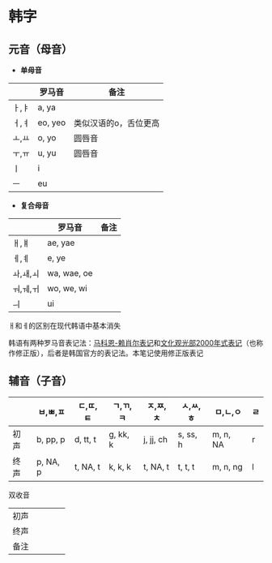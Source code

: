 # 韩字

## 元音（母音）

- **单母音**

|       | 罗马音  | 备注                  |
| ----- | ------- | --------------------- |
| ㅏ,ㅑ | a, ya   |                       |
| ㅓ,ㅕ | eo, yeo | 类似汉语的o，舌位更高 |
| ㅗ,ㅛ | o, yo   | 圆唇音                |
| ㅜ,ㅠ | u, yu   | 圆唇音                |
| ㅣ    | i       |                       |
| ㅡ    | eu      |                       |

- **复合母音**

|          | 罗马音      | 备注 |
| -------- | ----------- | ---- |
| ㅐ,ㅒ    | ae, yae     |      |
| ㅔ,ㅖ    | e, ye       |      |
| ㅘ,ㅙ,ㅚ | wa, wae, oe |      |
| ㅝ,ㅞ,ㅟ | wo, we, wi  |      |
| ㅢ       | ui          |      |

ㅐ和ㅔ的区别在现代韩语中基本消失

韩语有两种罗马音表记法：[马科恩-赖肖尔表记](https://zh.wikipedia.org/zh-cn/%E9%A6%AC%E7%A7%91%E6%81%A9-%E8%B3%B4%E8%82%96%E7%88%BE%E8%A1%A8%E8%A8%98%E6%B3%95)和[文化观光部2000年式表记](https://zh.wikipedia.org/zh-cn/%E6%96%87%E5%8C%96%E8%A7%82%E5%85%89%E9%83%A82000%E5%B9%B4%E5%BC%8F)（也称作修正版），后者是韩国官方的表记法。本笔记使用修正版表记

## 辅音（子音）

|      | ㅂ,ㅃ,ㅍ | ㄷ,ㄸ,ㅌ | ㄱ,ㄲ,ㅋ | ㅈ,ㅉ,ㅊ  | ㅅ,ㅆ,ㅎ | ㅁ,ㄴ,ㅇ | ㄹ   |
| ---- | -------- | -------- | -------- | --------- | -------- | -------- | ---- |
| 初声 | b, pp, p | d, tt, t | g, kk, k | j, jj, ch | s, ss, h | m, n, NA | r    |
| 终声 | p, NA, p | t, NA, t | k, k, k  | t, NA, t  | t, t, t  | m, n, ng | l    |

双收音

|      |      |      |      |      |
| ---- | ---- | ---- | ---- | ---- |
| 初声 |      |      |      |      |
| 终声 |      |      |      |      |
| 备注 |      |      |      |      |


